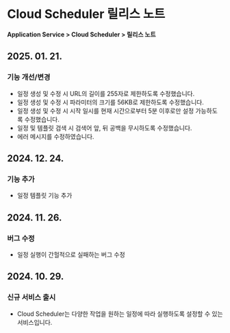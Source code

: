 # Cloud Scheduler 릴리스 노트

**Application Service > Cloud Scheduler > 릴리스 노트**

## 2025. 01. 21.
### 기능 개선/변경
* 일정 생성 및 수정 시 URL의 길이를 255자로 제한하도록 수정했습니다.
* 일정 생성 및 수정 시 파라미터의 크기를 56KB로 제한하도록 수정했습니다.
* 일정 생성 및 수정 시 시작 일시를 현재 시간으로부터 5분 이후로만 설정 가능하도록 수정했습니다.
* 일정 및 템플릿 검색 시 검색어 앞, 뒤 공백을 무시하도록 수정했습니다.
* 에러 메시지를 수정하였습니다.

## 2024. 12. 24.
### 기능 추가
* 일정 템플릿 기능 추가

## 2024. 11. 26.

### 버그 수정
* 일정 실행이 간헐적으로 실패하는 버그 수정

## 2024. 10. 29.

### 신규 서비스 출시
* Cloud Scheduler는 다양한 작업을 원하는 일정에 따라 실행하도록 설정할 수 있는 서비스입니다.